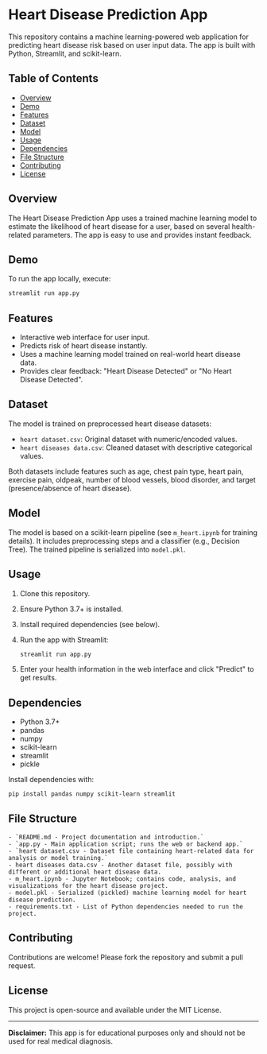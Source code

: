 # Heart Disease Prediction App

This repository contains a machine learning-powered web application for predicting heart disease risk based on user input data. The app is built with Python, Streamlit, and scikit-learn.

## Table of Contents

- [Overview](#overview)
- [Demo](#demo)
- [Features](#features)
- [Dataset](#dataset)
- [Model](#model)
- [Usage](#usage)
- [Dependencies](#dependencies)
- [File Structure](#file-structure)
- [Contributing](#contributing)
- [License](#license)

## Overview

The Heart Disease Prediction App uses a trained machine learning model to estimate the likelihood of heart disease for a user, based on several health-related parameters. The app is easy to use and provides instant feedback.

## Demo

To run the app locally, execute:

```bash
streamlit run app.py
```

## Features

- Interactive web interface for user input.
- Predicts risk of heart disease instantly.
- Uses a machine learning model trained on real-world heart disease data.
- Provides clear feedback: "Heart Disease Detected" or "No Heart Disease Detected".

## Dataset

The model is trained on preprocessed heart disease datasets:

- `heart dataset.csv`: Original dataset with numeric/encoded values.
- `heart diseases data.csv`: Cleaned dataset with descriptive categorical values.

Both datasets include features such as age, chest pain type, heart pain, exercise pain, oldpeak, number of blood vessels, blood disorder, and target (presence/absence of heart disease).

## Model

The model is based on a scikit-learn pipeline (see `m_heart.ipynb` for training details). It includes preprocessing steps and a classifier (e.g., Decision Tree). The trained pipeline is serialized into `model.pkl`.

## Usage

1. Clone this repository.
2. Ensure Python 3.7+ is installed.
3. Install required dependencies (see below).
4. Run the app with Streamlit:

   ```bash
   streamlit run app.py
   ```

5. Enter your health information in the web interface and click "Predict" to get results.

## Dependencies

- Python 3.7+
- pandas
- numpy
- scikit-learn
- streamlit
- pickle

Install dependencies with:

```bash
pip install pandas numpy scikit-learn streamlit
```

## File Structure

```
- `README.md - Project documentation and introduction.`  
- `app.py - Main application script; runs the web or backend app.`  
- `heart dataset.csv - Dataset file containing heart-related data for analysis or model training.`  
- heart diseases data.csv - Another dataset file, possibly with different or additional heart disease data.  
- m_heart.ipynb - Jupyter Notebook; contains code, analysis, and visualizations for the heart disease project.  
- model.pkl - Serialized (pickled) machine learning model for heart disease prediction.  
- requirements.txt - List of Python dependencies needed to run the project.
```

## Contributing

Contributions are welcome! Please fork the repository and submit a pull request.

## License

This project is open-source and available under the MIT License.

---

**Disclaimer:** This app is for educational purposes only and should not be used for real medical diagnosis.
